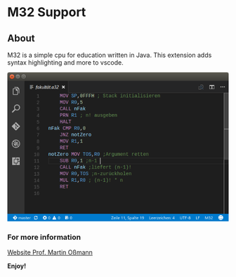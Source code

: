 # M32 Support
## About
M32 is a simple cpu for education written in Java. This extension adds syntax highlighting and more to vscode.

![alt text](images/screenshot.png "screenshot")

### For more information
[Website Prof. Martin Oßmann](http://www.ossmann.fh-aachen.de/)

**Enjoy!**